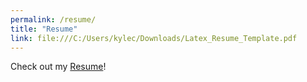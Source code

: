 ```yaml
---
permalink: /resume/
title: "Resume"
link: file:///C:/Users/kylec/Downloads/Latex_Resume_Template.pdf
---
```

Check out my [Resume](resume)!
